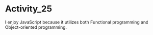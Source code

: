 # Activity_25
I enjoy JavaScript because it utilizes both Functional programming and Object-oriented programming.